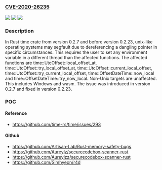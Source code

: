 ### [CVE-2020-26235](https://cve.mitre.org/cgi-bin/cvename.cgi?name=CVE-2020-26235)
![](https://img.shields.io/static/v1?label=Product&message=time&color=blue)
![](https://img.shields.io/static/v1?label=Version&message=%3E%3D%200.2.7%2C%20%3C0.2.23%20&color=brightgreen)
![](https://img.shields.io/static/v1?label=Vulnerability&message=CWE-476%20NULL%20Pointer%20Dereference&color=brightgreen)

### Description

In Rust time crate from version 0.2.7 and before version 0.2.23, unix-like operating systems may segfault due to dereferencing a dangling pointer in specific circumstances. This requires the user to set any environment variable in a different thread than the affected functions. The affected functions are time::UtcOffset::local_offset_at, time::UtcOffset::try_local_offset_at, time::UtcOffset::current_local_offset, time::UtcOffset::try_current_local_offset, time::OffsetDateTime::now_local and time::OffsetDateTime::try_now_local. Non-Unix targets are unaffected. This includes Windows and wasm. The issue was introduced in version 0.2.7 and fixed in version 0.2.23.

### POC

#### Reference
- https://github.com/time-rs/time/issues/293

#### Github
- https://github.com/Artisan-Lab/Rust-memory-safety-bugs
- https://github.com/Aureylz/securecodebox-scanner-rust
- https://github.com/Aureylzz/securecodebox-scanner-rust
- https://github.com/Simhyeon/r4d

